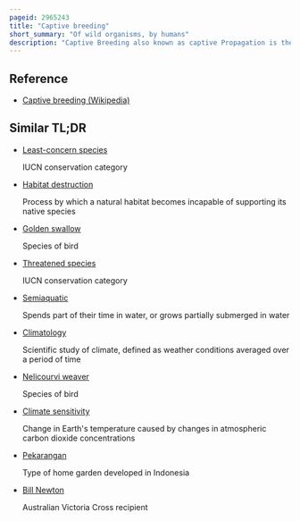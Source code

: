 ```yaml
---
pageid: 2965243
title: "Captive breeding"
short_summary: "Of wild organisms, by humans"
description: "Captive Breeding also known as captive Propagation is the Process of keeping Plants or Animals in controlled Environments such as Wildlife Reserves zoos botanic Gardens and other Conservation Facilities. It is sometimes used to help Species that are being threatened by the Effects of human Activities such as Climate Change habitat Loss Fragmentation overhunting or fishing Pollution Predation Disease and Parasitism."
---
```


## Reference

- [Captive breeding (Wikipedia)](https://en.wikipedia.org/?curid=2965243)

## Similar TL;DR

- [Least-concern species](/tldr/en/least-concern-species)

  IUCN conservation category

- [Habitat destruction](/tldr/en/habitat-destruction)

  Process by which a natural habitat becomes incapable of supporting its native species

- [Golden swallow](/tldr/en/golden-swallow)

  Species of bird

- [Threatened species](/tldr/en/threatened-species)

  IUCN conservation category

- [Semiaquatic](/tldr/en/semiaquatic)

  Spends part of their time in water, or grows partially submerged in water

- [Climatology](/tldr/en/climatology)

  Scientific study of climate, defined as weather conditions averaged over a period of time

- [Nelicourvi weaver](/tldr/en/nelicourvi-weaver)

  Species of bird

- [Climate sensitivity](/tldr/en/climate-sensitivity)

  Change in Earth's temperature caused by changes in atmospheric carbon dioxide concentrations

- [Pekarangan](/tldr/en/pekarangan)

  Type of home garden developed in Indonesia

- [Bill Newton](/tldr/en/bill-newton)

  Australian Victoria Cross recipient

